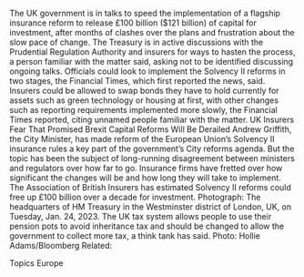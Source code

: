 The UK government is in talks to speed the implementation of a flagship insurance reform to release £100 billion ($121 billion) of capital for investment, after months of clashes over the plans and frustration about the slow pace of change.
The Treasury is in active discussions with the Prudential Regulation Authority and insurers for ways to hasten the process, a person familiar with the matter said, asking not to be identified discussing ongoing talks.
Officials could look to implement the Solvency II reforms in two stages, the Financial Times, which first reported the news, said. Insurers could be allowed to swap bonds they have to hold currently for assets such as green technology or housing at first, with other changes such as reporting requirements implemented more slowly, the Financial Times reported, citing unnamed people familiar with the matter.
UK Insurers Fear That Promised Brexit Capital Reforms Will Be Derailed
Andrew Griffith, the City Minister, has made reform of the European Union’s Solvency II insurance rules a key part of the government’s City reforms agenda. But the topic has been the subject of long-running disagreement between ministers and regulators over how far to go.
Insurance firms have fretted over how significant the changes will be and how long they will take to implement. The Association of British Insurers has estimated Solvency II reforms could free up £100 billion over a decade for investment.
Photograph: The headquarters of HM Treasury in the Westminster district of London, UK, on Tuesday, Jan. 24, 2023. The UK tax system allows people to use their pension pots to avoid inheritance tax and should be changed to allow the government to collect more tax, a think tank has said. Photo: Hollie Adams/Bloomberg
Related:

Topics
Europe

